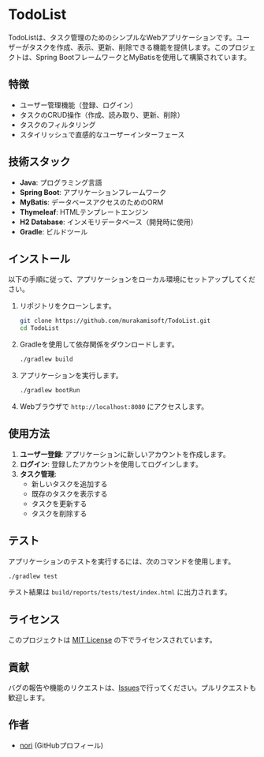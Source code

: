 # TodoList

TodoListは、タスク管理のためのシンプルなWebアプリケーションです。ユーザーがタスクを作成、表示、更新、削除できる機能を提供します。このプロジェクトは、Spring BootフレームワークとMyBatisを使用して構築されています。

## 特徴

- ユーザー管理機能（登録、ログイン）
- タスクのCRUD操作（作成、読み取り、更新、削除）
- タスクのフィルタリング
- スタイリッシュで直感的なユーザーインターフェース

## 技術スタック

- **Java**: プログラミング言語
- **Spring Boot**: アプリケーションフレームワーク
- **MyBatis**: データベースアクセスのためのORM
- **Thymeleaf**: HTMLテンプレートエンジン
- **H2 Database**: インメモリデータベース（開発時に使用）
- **Gradle**: ビルドツール

## インストール

以下の手順に従って、アプリケーションをローカル環境にセットアップしてください。

1. リポジトリをクローンします。

   ```bash
   git clone https://github.com/murakamisoft/TodoList.git
   cd TodoList
   ```

2. Gradleを使用して依存関係をダウンロードします。

   ```bash
   ./gradlew build
   ```

3. アプリケーションを実行します。

   ```bash
   ./gradlew bootRun
   ```

4. Webブラウザで `http://localhost:8080` にアクセスします。

## 使用方法

1. **ユーザー登録**: アプリケーションに新しいアカウントを作成します。
2. **ログイン**: 登録したアカウントを使用してログインします。
3. **タスク管理**:
   - 新しいタスクを追加する
   - 既存のタスクを表示する
   - タスクを更新する
   - タスクを削除する

## テスト

アプリケーションのテストを実行するには、次のコマンドを使用します。

```bash
./gradlew test
```

テスト結果は `build/reports/tests/test/index.html` に出力されます。

## ライセンス

このプロジェクトは [MIT License](LICENSE) の下でライセンスされています。

## 貢献

バグの報告や機能のリクエストは、[Issues](https://github.com/murakamisoft/TodoList/issues)で行ってください。プルリクエストも歓迎します。

## 作者

- [nori](https://github.com/murakamisoft) (GitHubプロフィール)
